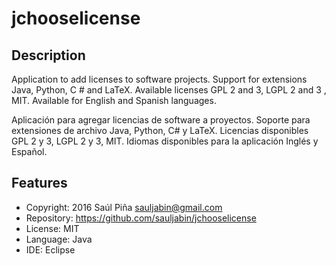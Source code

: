 jchooselicense
==============

Description
-----------
Application to add licenses to software projects.
Support for extensions Java, Python, C # and LaTeX.
Available licenses GPL 2 and 3, LGPL 2 and 3 , MIT.
Available for English and Spanish languages.

Aplicación para agregar licencias de software a proyectos.
Soporte para extensiones de archivo Java, Python, C# y LaTeX.
Licencias disponibles GPL 2 y 3, LGPL 2 y 3, MIT.
Idiomas disponibles para la aplicación Inglés y Español.


Features
--------
- Copyright: 2016 Saúl Piña <sauljabin@gmail.com>
- Repository: https://github.com/sauljabin/jchooselicense
- License: MIT
- Language: Java
- IDE: Eclipse
